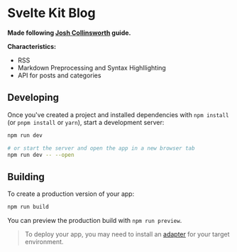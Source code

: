 # Svelte Kit Blog

**Made following [Josh Collinsworth](https://joshcollinsworth.com/blog/build-static-sveltekit-markdown-blog) guide.**

**Characteristics:**

- RSS
- Markdown Preprocessing and Syntax Highllighting
- API for posts and categories

## Developing

Once you've created a project and installed dependencies with `npm install` (or `pnpm install` or `yarn`), start a development server:

```bash
npm run dev

# or start the server and open the app in a new browser tab
npm run dev -- --open
```

## Building

To create a production version of your app:

```bash
npm run build
```

You can preview the production build with `npm run preview`.

> To deploy your app, you may need to install an [adapter](https://kit.svelte.dev/docs/adapters) for your target environment.
